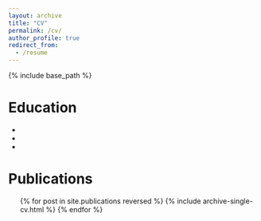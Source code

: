 ```yaml
---
layout: archive
title: "CV"
permalink: /cv/
author_profile: true
redirect_from:
  - /resume
---
```


{% include base_path %}

Education
======
* 
* 
* 


Publications
======
  <ul>{% for post in site.publications reversed %}
    {% include archive-single-cv.html %}
  {% endfor %}</ul>
  
